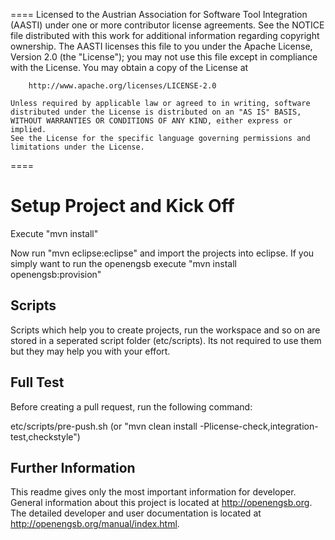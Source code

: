 ====
    Licensed to the Austrian Association for Software Tool Integration (AASTI)
    under one or more contributor license agreements. See the NOTICE file
    distributed with this work for additional information regarding copyright
    ownership. The AASTI licenses this file to you under the Apache License,
    Version 2.0 (the "License"); you may not use this file except in compliance
    with the License. You may obtain a copy of the License at

        http://www.apache.org/licenses/LICENSE-2.0

    Unless required by applicable law or agreed to in writing, software
    distributed under the License is distributed on an "AS IS" BASIS,
    WITHOUT WARRANTIES OR CONDITIONS OF ANY KIND, either express or implied.
    See the License for the specific language governing permissions and
    limitations under the License.
====

Setup Project and Kick Off
==========================
Execute "mvn install"

Now run "mvn eclipse:eclipse" and import the projects into eclipse. If you simply want to run the openengsb execute "mvn install openengsb:provision"

Scripts
-------
Scripts which help you to create projects, run the workspace and so on are stored in a seperated script folder (etc/scripts). Its not required to use them but they may help you with your effort.

Full Test
---------
Before creating a pull request, run the following command:

etc/scripts/pre-push.sh (or "mvn clean install -Plicense-check,integration-test,checkstyle")

Further Information
-------------------
This readme gives only the most important information for developer. General information about this project is located at http://openengsb.org. The detailed developer and user documentation is located at http://openengsb.org/manual/index.html.

